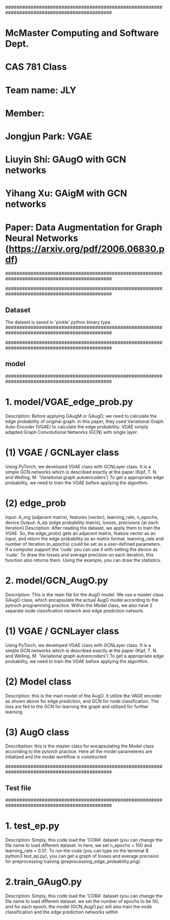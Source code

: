 ##############################################################################################
# McMaster Computing and Software Dept. 
# CAS 781 Class
# Team name: JLY
# Member: 
# Jongjun Park: VGAE
# Liuyin Shi: GAugO with GCN networks
# Yihang Xu: GAigM with GCN networks
# Paper: Data Augmentation for Graph Neural Networks (https://arxiv.org/pdf/2006.06830.pdf)
##############################################################################################

##############################################################################################
## Dataset
The dataset is saved in 'pickle' python binary type. 
##############################################################################################

##############################################################################################
## model
##############################################################################################
# 1. model/VGAE_edge_prob.py
 
 Description: Before applying GAugM or GAugO, we need to calculate the edge probability of
	original graph. In this paper, they used Variational Graph Auto-Encoder (VGAE) to 
	calculate the edge probability. VGAE simply adapted Graph Convolutional Networks (GCN)
	with single layer. 

# (1) VGAE / GCNLayer class
  Using PyTorch, we developed VGAE class with GCNLayer class. It is a simple GCN networks 
 which is described exactly at the paper (Kipf, T. N. and Welling, M. 'Variational graph autoencoders')
To get a appropriate edge probability, we need to train the VGAE before applying the algorithm.

# (2) edge_prob
 Input: A_org (adjacent matrix), features (vector), learning_rate, n_epochs, device
 Output: A_ep (edge probability matrix), losses, precisions (at each iteration)
 Description: After reading the dataset, we apply them to train the VGAE. So, the edge_prob()
 	gets an adjacent matrix, feature vector as an input, and return the edge probability 
	as an matrix format. learning_rate and number of iteration (n_epochs) could be set as 
	a user-defined parameters. If a computer support the 'cuda' you can use it with 
	setting the device as 'cuda'. To draw the losses and average precision on each iteration,
	this function also returns them. Using the example, you can draw the statistics. 

# 2. model/GCN_AugO.py
 
 Description: This is the main file for the AugO model. We use a master class GAugO class, which encapsulate the actual AugO model according to the pytroch programming practice. Within the Model class,
we also have 2 separate node classfication network and edge prediction network.

# (1) VGAE / GCNLayer class
  Using PyTorch, we developed VGAE class with GCNLayer class. It is a simple GCN networks 
 which is described exactly at the paper (Kipf, T. N. and Welling, M. 'Variational graph autoencoders')
 To get a appropriate edge probability, we need to train the VGAE before applying the algorithm.

# (2) Model class
 Description: this is the main model of the AugO. It utilize the VAGE encoder as shown above for edge
 prediction, and GCN for node classfication. The loss are fed to the GCN for learning the graph and 
 utilized for further learning

# (3) AugO class
 Describption: this is the master class for encapsulating the Model class accoriding to the pytorch 
 practice. Here all the model parameteres are intialized and the model workflow is constructed

 
##############################################################################################
## Test file
##############################################################################################
# 1. test_ep.py

 Description: Simply, this code load the 'CORA' dataset (you can change the file name to load
	different dataset. In here, we set n_epochs = 100 and learning_rate = 0.01. To run the 
	code (you can type on the terminal $ python3 test_ep.py), you can get a graph of losses 
	and average precision for preprocessing training (preprocessing_edge_probability.png). 

# 2.train_GAugO.py

 Description: Simply, this code load the 'CORA' dataset (you can change the file name to load
	different dataset. we set the number of epochs to be 50, and for each epoch, the model (GCN_AugO.py)
will also train the node classification and the edge prediction networks within


